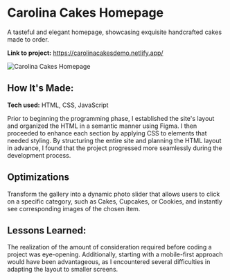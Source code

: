 # Carolina Cakes Homepage
A tasteful and elegant homepage, showcasing exquisite handcrafted cakes made to order.

**Link to project:** https://carolinacakesdemo.netlify.app/

![Carolina Cakes Homepage](https://github.com/SamanthaLProgramming/Carolina-Cakes/assets/150631576/c3101f01-3592-4a12-9485-ce74493892b2)

## How It's Made:

**Tech used:** HTML, CSS, JavaScript

Prior to beginning the programming phase, I established the site's layout and organized the HTML in a semantic manner using Figma. I then proceeded to enhance each section by applying CSS to elements that needed styling. By structuring the entire site and planning the HTML layout in advance, I found that the project progressed more seamlessly during the development process.

## Optimizations
Transform the gallery into a dynamic photo slider that allows users to click on a specific category, such as Cakes, Cupcakes, or Cookies, and instantly see corresponding images of the chosen item.

## Lessons Learned:

The realization of the amount of consideration required before coding a project was eye-opening. Additionally, starting with a mobile-first approach would have been advantageous, as I encountered several difficulties in adapting the layout to smaller screens.

